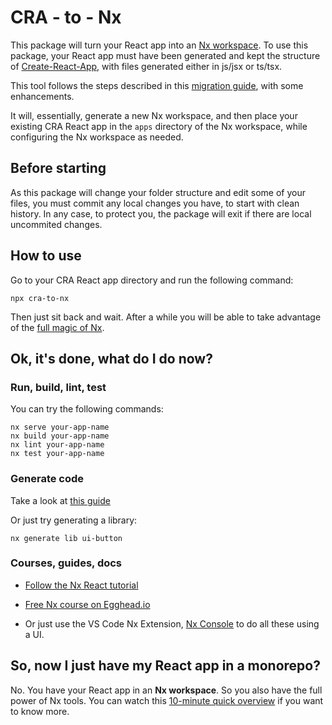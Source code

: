 # CRA - to - Nx

This package will turn your React app into an [Nx workspace](https://nx.dev/). To use this package, your React app must have been generated and kept the structure of [Create-React-App](https://reactjs.org/docs/create-a-new-react-app.html), with files generated either in js/jsx or ts/tsx.

This tool follows the steps described in this [migration guide](https://nx.dev/migration/migration-cra), with some enhancements.

It will, essentially, generate a new Nx workspace, and then place your existing CRA React app in the `apps` directory of the Nx workspace, while configuring the Nx workspace as needed.

## Before starting

As this package will change your folder structure and edit some of your files, you must commit any local changes you have, to start with clean history. In any case, to protect you, the package will exit if there are local uncommited changes.

## How to use

Go to your CRA React app directory and run the following command:

```
npx cra-to-nx
```

Then just sit back and wait. After a while you will be able to take advantage of the [full magic of Nx](https://nx.dev/latest/react/getting-started/getting-started).

## Ok, it's done, what do I do now?

### Run, build, lint, test

You can try the following commands:

```
nx serve your-app-name
nx build your-app-name
nx lint your-app-name
nx test your-app-name
```

### Generate code

Take a look at [this guide](https://nx.dev/latest/react/workspace/generators/using-schematics)

Or just try generating a library:

```
nx generate lib ui-button
```

### Courses, guides, docs

- [Follow the Nx React tutorial](https://nx.dev/react/tutorial/01-create-application)

- [Free Nx course on Egghead.io](https://egghead.io/playlists/scale-react-development-with-nx-4038)

- Or just use the VS Code Nx Extension, [Nx Console](https://nx.dev/latest/react/getting-started/console) to do all these using a UI.

## So, now I just have my React app in a monorepo?

No. You have your React app in an **Nx workspace**. So you also have the full power of Nx tools. You can watch this [10-minute quick overview](https://youtu.be/sNz-4PUM0k8) if you want to know more.
